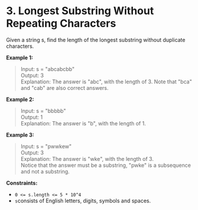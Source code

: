 # 3. Longest Substring Without Repeating Characters

Given a string s, find the length of the longest substring without duplicate characters.

**Example 1:**

> Input: s = "abcabcbb"  
> Output: 3  
> Explanation: The answer is "abc", with the length of 3. Note that "bca" and "cab" are also correct answers.

**Example 2:**

> Input: s = "bbbbb"  
> Output: 1  
> Explanation: The answer is "b", with the length of 1.

**Example 3:**

> Input: s = "pwwkew"  
> Output: 3  
> Explanation: The answer is "wke", with the length of 3.  
> Notice that the answer must be a substring, "pwke" is a subsequence and not a substring.

**Constraints:**

- `0 <= s.length <= 5 * 10^4`
- `s`consists of English letters, digits, symbols and spaces.
